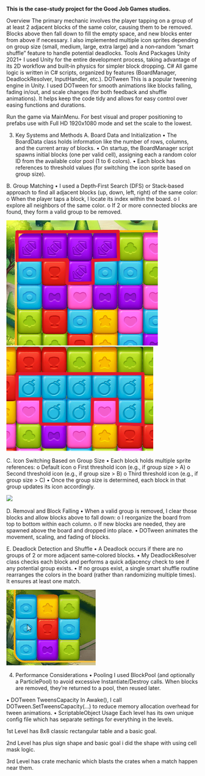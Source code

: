 **This is the case-study project for the Good Job Games studios.**



Overview
The primary mechanic involves the player tapping on a group of at least 2 adjacent blocks of the same color, causing them to be removed. Blocks above then fall down to fill the empty space, and new blocks enter from above if necessary. I also implemented multiple icon sprites depending on group size (small, medium, large, extra large) and a non‐random “smart shuffle” feature to handle potential deadlocks.
Tools And Packages 
Unity 2021+
I used Unity for the entire development process, taking advantage of its 2D workflow and built‐in physics for simpler block dropping.
C#
All game logic is written in C# scripts, organized by features (BoardManager, DeadlockResolver, InputHandler, etc.).
DOTween
This is a popular tweening engine in Unity. I used DOTween for smooth animations like blocks falling, fading in/out, and scale changes (for both feedback and shuffle animations). It helps keep the code tidy and allows for easy control over easing functions and durations.

Run the game via MainMenu. 
For best visual and proper positioning to prefabs use with Full HD 1920x1080 mode and set the scale to the lowest.
 






3. Key Systems and Methods
A. Board Data and Initialization
•	The BoardData class holds information like the number of rows, columns, and the current array of blocks.
•	On startup, the BoardManager script spawns initial blocks (one per valid cell), assigning each a random color ID from the available color pool (1 to 6 colors).
•	Each block has references to threshold values (for switching the icon sprite based on group size).

B. Group Matching
•	I used a Depth‐First Search (DFS) or Stack‐based approach to find all adjacent blocks (up, down, left, right) of the same color:
o	When the player taps a block, I locate its index within the board.
o	I explore all neighbors of the same color.
o	If 2 or more connected blocks are found, they form a valid group to be removed.

![](https://github.com/Lethrinus/GJGCase/blob/main/Documentation/document1.png)
![](https://github.com/Lethrinus/GJGCase/blob/main/Documentation/document2.png)

C. Icon Switching Based on Group Size
•	Each block holds multiple sprite references:
o	Default icon
o	First threshold icon (e.g., if group size > A)
o	Second threshold icon (e.g., if group size > B)
o	Third threshold icon (e.g., if group size > C)
•	Once the group size is determined, each block in that group updates its icon accordingly.

![](https://github.com/Lethrinus/GJGCase/blob/main/Documentation/animationmatch.gif)

D. Removal and Block Falling
•	When a valid group is removed, I clear those blocks and allow blocks above to fall down:
o	I reorganize the board from top to bottom within each column.
o	If new blocks are needed, they are spawned above the board and dropped into place.
•	DOTween animates the movement, scaling, and fading of blocks.
 

E. Deadlock Detection and Shuffle
•	A Deadlock occurs if there are no groups of 2 or more adjacent same‐colored blocks.
•	My DeadlockResolver class checks each block and performs a quick adjacency check to see if any potential group exists.
•	If no groups exist, a single smart shuffle routine rearranges the colors in the board (rather than randomizing multiple times). It ensures at least one match.

![](https://github.com/Lethrinus/GJGCase/blob/main/Documentation/deadlock.gif)
                                                                                							         
4. Performance Considerations
•	Pooling
I used BlockPool (and optionally a ParticlePool) to avoid excessive Instantiate/Destroy calls. When blocks are removed, they’re returned to a pool, then reused later. 

                                                    
•	 DOTween TweensCapacity
In Awake(), I call DOTween.SetTweensCapacity(...) to reduce memory allocation overhead for tween animations.
•	ScriptableObject Usage
Each level has its own unique config file which has separate settings for everything in the levels. 
 


1st Level has 8x8 classic rectangular table and a basic goal.
 
2nd Level has plus sign shape and basic goal i did the shape with using cell mask logic.
 
3rd Level has crate mechanic which blasts the crates when a match happen near them. 
 
